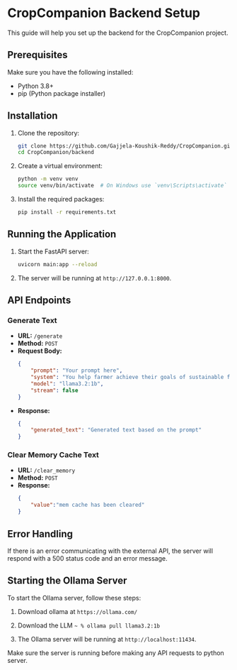 # CropCompanion Backend Setup

This guide will help you set up the backend for the CropCompanion project.

## Prerequisites

Make sure you have the following installed:
- Python 3.8+
- pip (Python package installer)

## Installation

1. Clone the repository:
    ```sh
    git clone https://github.com/Gajjela-Koushik-Reddy/CropCompanion.git
    cd CropCompanion/backend
    ```

2. Create a virtual environment:
    ```sh
    python -m venv venv
    source venv/bin/activate  # On Windows use `venv\Scripts\activate`
    ```

3. Install the required packages:
    ```sh
    pip install -r requirements.txt
    ```

## Running the Application

1. Start the FastAPI server:
    ```sh
    uvicorn main:app --reload
    ```

2. The server will be running at `http://127.0.0.1:8000`.

## API Endpoints

### Generate Text

- **URL:** `/generate`
- **Method:** `POST`
- **Request Body:**
    ```json
    {
        "prompt": "Your prompt here",
        "system": "You help farmer achieve their goals of sustainable farming",
        "model": "llama3.2:1b",
        "stream": false
    }
    ```
- **Response:**
    ```json
    {
        "generated_text": "Generated text based on the prompt"
    }
    ```

### Clear Memory Cache Text

- **URL:** `/clear_memory`
- **Method:** `POST`
- **Response:**
    ```json
    {
        "value":"mem cache has been cleared"
    }
    ```

## Error Handling

If there is an error communicating with the external API, the server will respond with a 500 status code and an error message.

## Starting the Ollama Server

To start the Ollama server, follow these steps:

1. Download ollama at `https://ollama.com/`

2. Download the LLM `~ % ollama pull llama3.2:1b`

3. The Ollama server will be running at `http://localhost:11434`.

Make sure the server is running before making any API requests to  python server.
